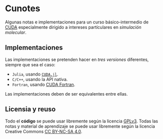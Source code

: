 # Cunotes

Algunas notas e implementaciones para un curso básico-intermedio de [CUDA](https://developer.nvidia.com/cuda-zone)
especialmente dirigido a intereses partículares en _simulación molecular_.

## Implementaciones

Las implementaciones se pretenden hacer en _tres versiones_ diferentes, siempre
que sea el caso:

- `Julia`, usando [`CUDA.jl`](https://juliagpu.gitlab.io/CUDA.jl/).
- `C/C++`, usando la API nativa.
- `Fortran`, usando [CUDA Fortran](https://developer.nvidia.com/cuda-Fortran).

Las implementaciones deben de ser equivalentes entre ellas.

## Licensia y reuso

Todo el **código** se puede usar libremente según la licencia [GPLv3](https://www.gnu.org/licenses/gpl-3.0.html).
Todas las notas y material de aprendizaje se puede usar libremente según la licencia Creative Commons [CC BY-NC-SA 4.0](https://creativecommons.org/licenses/by-nc-sa/4.0/legalcode).

